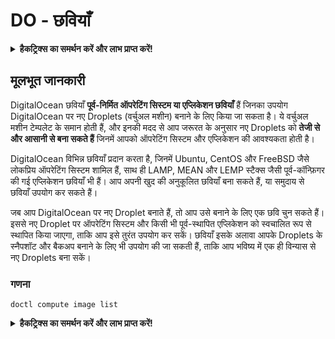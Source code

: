 # DO - छवियाँ

<details>

<summary><strong>हैकट्रिक्स का समर्थन करें और लाभ प्राप्त करें!</strong></summary>

* यदि आप अपनी कंपनी को **हैकट्रिक्स में विज्ञापित करना चाहते हैं** या यदि आप **PEASS के नवीनतम संस्करण देखना चाहते हैं या HackTricks को PDF में डाउनलोड करना चाहते हैं** तो [**सदस्यता योजनाएं**](https://github.com/sponsors/carlospolop) देखें!
* [**आधिकारिक PEASS और HackTricks स्वैग**](https://peass.creator-spring.com) प्राप्त करें
* [**The PEASS Family**](https://opensea.io/collection/the-peass-family) की खोज करें, हमारा संग्रह अनन्य [**NFTs**](https://opensea.io/collection/the-peass-family)
* **शामिल हों** 💬 [**Discord समूह**](https://discord.gg/hRep4RUj7f) या [**टेलीग्राम समूह**](https://t.me/peass) या **फॉलो** करें मुझे **ट्विटर** पर 🐦 [**@carlospolopm**](https://twitter.com/carlospolopm)**.**
* **हैकिंग ट्रिक्स साझा करें** [**HackTricks**](https://github.com/carlospolop/hacktricks) और [**HackTricks Cloud**](https://github.com/carlospolop/hacktricks-cloud) github repos को PR जमा करके।

</details>

## मूलभूत जानकारी

DigitalOcean छवियाँ **पूर्व-निर्मित ऑपरेटिंग सिस्टम या एप्लिकेशन छवियाँ** हैं जिनका उपयोग DigitalOcean पर नए Droplets (वर्चुअल मशीन) बनाने के लिए किया जा सकता है। ये वर्चुअल मशीन टेम्पलेट के समान होती हैं, और इनकी मदद से आप जरूरत के अनुसार नए Droplets को **तेजी से और आसानी से बना सकते हैं** जिनमें आपको ऑपरेटिंग सिस्टम और एप्लिकेशन की आवश्यकता होती है।

DigitalOcean विभिन्न छवियाँ प्रदान करता है, जिनमें Ubuntu, CentOS और FreeBSD जैसे लोकप्रिय ऑपरेटिंग सिस्टम शामिल हैं, साथ ही LAMP, MEAN और LEMP स्टैक्स जैसी पूर्व-कॉन्फ़िगर की गई एप्लिकेशन छवियाँ भी हैं। आप अपनी खुद की अनुकूलित छवियाँ बना सकते हैं, या समुदाय से छवियाँ उपयोग कर सकते हैं।

जब आप DigitalOcean पर नए Droplet बनाते हैं, तो आप उसे बनाने के लिए एक छवि चुन सकते हैं। इससे नए Droplet पर ऑपरेटिंग सिस्टम और किसी भी पूर्व-स्थापित एप्लिकेशन को स्वचालित रूप से स्थापित किया जाएगा, ताकि आप इसे तुरंत उपयोग कर सकें। छवियाँ इसके अलावा आपके Droplets के स्नैपशॉट और बैकअप बनाने के लिए भी उपयोग की जा सकती हैं, ताकि आप भविष्य में एक ही विन्यास से नए Droplets बना सकें।

### गणना
```
doctl compute image list
```
<details>

<summary><strong>हैकट्रिक्स का समर्थन करें और लाभ प्राप्त करें!</strong></summary>

* यदि आप अपनी कंपनी को **हैकट्रिक्स में विज्ञापित करना चाहते हैं** या यदि आप **PEASS के नवीनतम संस्करण देखना चाहते हैं या HackTricks को पीडीएफ़ में डाउनलोड करना चाहते हैं** तो [**सदस्यता योजनाएं**](https://github.com/sponsors/carlospolop) देखें!
* [**आधिकारिक PEASS और HackTricks स्वैग**](https://peass.creator-spring.com) प्राप्त करें
* [**द पीएस फैमिली**](https://opensea.io/collection/the-peass-family) का खोज करें, हमारा विशेष संग्रह [**NFTs**](https://opensea.io/collection/the-peass-family)
* **शामिल हों** 💬 [**डिस्कॉर्ड समूह**](https://discord.gg/hRep4RUj7f) या [**टेलीग्राम समूह**](https://t.me/peass) में या **फॉलो** करें मुझे **ट्विटर** पर 🐦 [**@carlospolopm**](https://twitter.com/carlospolopm)**.**
* **हैकिंग ट्रिक्स साझा करें** [**HackTricks**](https://github.com/carlospolop/hacktricks) और [**HackTricks Cloud**](https://github.com/carlospolop/hacktricks-cloud) github repos में पीआर जमा करके।

</details>
